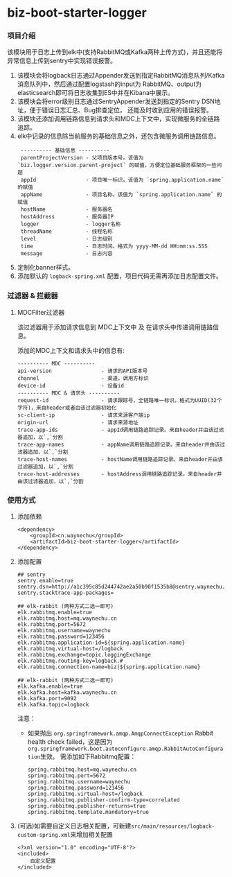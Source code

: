 # biz-boot-starter-logger

### 项目介绍

该模块用于日志上传到elk中(支持RabbitMQ或Kafka两种上传方式)，并且还能将异常信息上传到sentry中实现错误报警。

1. 该模块会将logback日志通过Appender发送到指定RabbitMQ消息队列/Kafka消息队列中，然后通过配置logstash的input为
RabbitMQ、output为elasticsearch即可将日志收集到ES中并在Kibana中展示。  
2. 该模块会将error级别日志通过SentryAppender发送到指定的Sentry DSN地址，便于错误日志汇总、Bug排查定位，
还能及时收到应用的错误报警。
3. 该模块还添加调用链路信息到请求头和MDC上下文中，实现微服务的全链路追踪。
4. elk中记录的信息除当前服务的基础信息之外，还包含微服务调用链路信息。
    ```
     ---------- 基础信息 ----------
     parentProjectVersion - 父项目版本号。该值为 `biz.logger.version.parent-project` 的赋值，方便定位基础服务框架的一些问题
     appId                - 项目唯一标识。该值为 `spring.application.name` 的赋值
     appName              - 项目名称。该值为 `spring.application.name` 的赋值
     hostName             - 服务器名
     hostAddress          - 服务器IP
     logger               - logger名称
     threadName           - 线程名称
     level                - 日志级别
     time                 - 日志时间。格式为 yyyy-MM-dd HH:mm:ss.SSS
     message              - 日志内容
    ```
5. 定制化banner样式。
6. 添加默认的 `logback-spring.xml` 配置，项目代码无需再添加日志配置文件。

### 过滤器 & 拦截器

1. MDCFilter过滤器

    该过滤器用于添加请求信息到 MDC上下文中 及 在请求头中传递调用链路信息。

    添加的MDC上下文和请求头中的信息有:
    ```
    ---------- MDC ----------
    api-version                - 请求的API版本号
    channel                    - 渠道，调用方标识
    device-id                  - 设备id
    ---------- MDC & 请求头 ----------
    request-id                 - 请求跟踪号，全链路唯一标识。格式为UUID(32个字符)，来自header或者由该过滤器初始化
    sc-client-ip               - 请求来源客户端ip
    origin-url                 - 请求来源地址
    trace-app-ids              - appId调用链路追踪记录。来自header并由该过滤器追加，以`,`分割
    trace-app-names            - appName调用链路追踪记录。来自header并由该过滤器追加，以`,`分割
    trace-host-names           - hostName调用链路追踪记录。来自header并由该过滤器追加，以`,`分割
    trace-host-addresses       - hostAddress调用链路追踪记录。来自header并由该过滤器追加，以`,`分割
   ```


### 使用方式

1. 添加依赖

    ```
    <dependency>
        <groupId>cn.waynechu</groupId>
        <artifactId>biz-boot-starter-logger</artifactId>
    </dependency>
    ```
2. 添加配置

    ```
    ## sentry
    sentry.enable=true
    sentry.dsn=http://a1c395c85d244742ae2a50b90f1535b8@sentry.waynechu.cn:9000/2
    sentry.stacktrace-app-packages=
   
    ## elk-rabbit (两种方式二选一即可)
    elk.rabbitmq.enable=true
    elk.rabbitmq.host=mq.waynechu.cn
    elk.rabbitmq.port=5672
    elk.rabbitmq.username=waynechu
    elk.rabbitmq.password=123456
    elk.rabbitmq.application-id=${spring.application.name}
    elk.rabbitmq.virtual-host=/logback
    elk.rabbitmq.exchange=topic.loggingExchange
    elk.rabbitmq.routing-key=logback.#
    elk.rabbitmq.connection-name=biz|${spring.application.name}
   
    ## elk-rabbit (两种方式二选一即可)
    elk.kafka.enable=true
    elk.kafka.host=kafka.waynechu.cn
    elk.kafka.port=9092
    elk.kafka.topic=logback
    ```
   
    注意：
    - 如果抛出 `org.springframework.amqp.AmqpConnectException` Rabbit health check failed，这是因为`org.springframework.boot.autoconfigure.amqp.RabbitAutoConfiguration`生效。
    需添加如下Rabbitmq配置：
        ```
        spring.rabbitmq.host=mq.waynechu.cn
        spring.rabbitmq.port=5672
        spring.rabbitmq.username=waynechu
        spring.rabbitmq.password=123456
        spring.rabbitmq.virtual-host=/logback
        spring.rabbitmq.publisher-confirm-type=correlated
        spring.rabbitmq.publisher-returns=true
        spring.rabbitmq.template.mandatory=true
        ```

3. (可选)如需要自定义日志相关配置，可新建`src/main/resources/logback-custom-spring.xml`来增加相关配置
    ```
    <?xml version="1.0" encoding="UTF-8"?>
    <included>
        自定义配置
    </included>
    ```